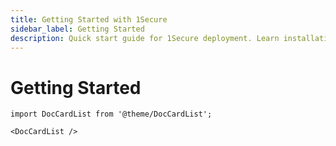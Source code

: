 ```yaml
---
title: Getting Started with 1Secure
sidebar_label: Getting Started
description: Quick start guide for 1Secure deployment. Learn installation, requirements, and first login steps to begin monitoring your IT environment.
---
```


# Getting Started

```mdx-code-block
import DocCardList from '@theme/DocCardList';

<DocCardList />
```
